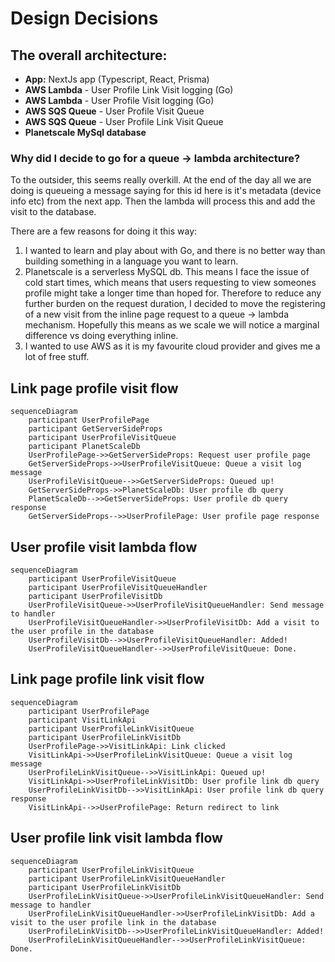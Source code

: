 # Design Decisions

## The overall architecture:
- **App:** NextJs app (Typescript, React, Prisma)
- **AWS Lambda** - User Profile Link Visit logging (Go)
- **AWS Lambda** - User Profile Visit logging (Go)
- **AWS SQS Queue** - User Profile Visit Queue
- **AWS SQS Queue** - User Profile Link Visit Queue
- **Planetscale MySql database**

### Why did I decide to go for a queue -> lambda architecture?
To the outsider, this seems really overkill. At the end of the day all we are doing is queueing a message saying for this id here is it's metadata (device info etc) from the next app. Then the lambda will process this and add the visit to the database.

There are a few reasons for doing it this way:
1. I wanted to learn and play about with Go, and there is no better way than building something in a language you want to learn.
2. Planetscale is a serverless MySQL db. This means I face the issue of cold start times, which means that users requesting to view someones profile might take a longer time than hoped for. Therefore to reduce any further burden on the request duration, I decided to move the registering of a new visit from the inline page request to a queue -> lambda mechanism. Hopefully this means as we scale we will notice a marginal difference vs doing everything inline.
3. I wanted to use AWS as it is my favourite cloud provider and gives me a lot of free stuff.

## Link page profile visit flow
```mermaid
sequenceDiagram
    participant UserProfilePage
    participant GetServerSideProps
    participant UserProfileVisitQueue
    participant PlanetScaleDb
    UserProfilePage->>GetServerSideProps: Request user profile page
    GetServerSideProps->>UserProfileVisitQueue: Queue a visit log message
    UserProfileVisitQueue-->>GetServerSideProps: Queued up!
    GetServerSideProps->>PlanetScaleDb: User profile db query
    PlanetScaleDb-->>GetServerSideProps: User profile db query response
    GetServerSideProps-->>UserProfilePage: User profile page response
```

## User profile visit lambda flow
```mermaid
sequenceDiagram
    participant UserProfileVisitQueue
    participant UserProfileVisitQueueHandler
    participant UserProfileVisitDb
    UserProfileVisitQueue->>UserProfileVisitQueueHandler: Send message to handler
    UserProfileVisitQueueHandler->>UserProfileVisitDb: Add a visit to the user profile in the database
    UserProfileVisitDb-->>UserProfileVisitQueueHandler: Added!
    UserProfileVisitQueueHandler-->>UserProfileVisitQueue: Done.
```

## Link page profile link visit flow
```mermaid
sequenceDiagram
    participant UserProfilePage
    participant VisitLinkApi
    participant UserProfileLinkVisitQueue
    participant UserProfileLinkVisitDb
    UserProfilePage->>VisitLinkApi: Link clicked
    VisitLinkApi->>UserProfileLinkVisitQueue: Queue a visit log message
    UserProfileLinkVisitQueue-->>VisitLinkApi: Queued up!
    VisitLinkApi->>UserProfileLinkVisitDb: User profile link db query
    UserProfileLinkVisitDb-->>VisitLinkApi: User profile link db query response
    VisitLinkApi-->>UserProfilePage: Return redirect to link
```

## User profile link visit lambda flow
```mermaid
sequenceDiagram
    participant UserProfileLinkVisitQueue
    participant UserProfileLinkVisitQueueHandler
    participant UserProfileLinkVisitDb
    UserProfileLinkVisitQueue->>UserProfileLinkVisitQueueHandler: Send message to handler
    UserProfileLinkVisitQueueHandler->>UserProfileLinkVisitDb: Add a visit to the user profile link in the database
    UserProfileLinkVisitDb-->>UserProfileLinkVisitQueueHandler: Added!
    UserProfileLinkVisitQueueHandler-->>UserProfileLinkVisitQueue: Done.
```